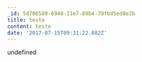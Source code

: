 ```yaml
---
_id: 5d706580-6940-11e7-89b4-79fbd5ed8e2b
title: teste
content: teste
date: '2017-07-15T09:31:22.882Z'
---
```

undefined
